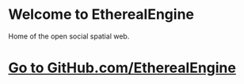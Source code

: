 # Welcome to EtherealEngine

Home of the open social spatial web.

# [Go to GitHub.com/EtherealEngine](https://github.com/etherealengine)
